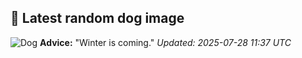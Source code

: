 ## 🐶 Latest random dog image
![Dog](https://images.dog.ceo/breeds/maltese/n02085936_10719.jpg)
**Advice:** "Winter is coming."
*Updated: 2025-07-28 11:37 UTC*
